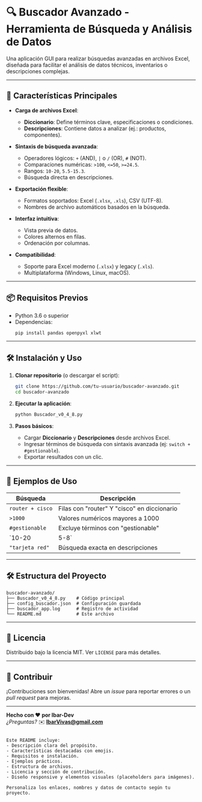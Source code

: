 # 🔍 Buscador Avanzado - Herramienta de Búsqueda y Análisis de Datos

Una aplicación GUI para realizar búsquedas avanzadas en archivos Excel, diseñada para facilitar el análisis de datos técnicos, inventarios o descripciones complejas.


---

## 🚀 Características Principales

- **Carga de archivos Excel**:
  - **Diccionario**: Define términos clave, especificaciones o condiciones.
  - **Descripciones**: Contiene datos a analizar (ej.: productos, componentes).

- **Sintaxis de búsqueda avanzada**:
  - Operadores lógicos: `+` (AND), `|` o `/` (OR), `#` (NOT).
  - Comparaciones numéricas: `>100`, `<=50`, `>=24.5`.
  - Rangos: `10-20`, `5.5-15.3`.
  - Búsqueda directa en descripciones.

- **Exportación flexible**:
  - Formatos soportados: Excel (`.xlsx`, `.xls`), CSV (UTF-8).
  - Nombres de archivo automáticos basados en la búsqueda.

- **Interfaz intuitiva**:
  - Vista previa de datos.
  - Colores alternos en filas.
  - Ordenación por columnas.

- **Compatibilidad**:
  - Soporte para Excel moderno (`.xlsx`) y legacy (`.xls`).
  - Multiplataforma (Windows, Linux, macOS).

---

## 📦 Requisitos Previos

- Python 3.6 o superior
- Dependencias:
  ```bash
  pip install pandas openpyxl xlwt
  ```

---

## 🛠 Instalación y Uso

1. **Clonar repositorio** (o descargar el script):
   ```bash
   git clone https://github.com/tu-usuario/buscador-avanzado.git
   cd buscador-avanzado
   ```

2. **Ejecutar la aplicación**:
   ```bash
   python Buscador_v0_4_8.py
   ```

3. **Pasos básicos**:
   - Cargar **Diccionario** y **Descripciones** desde archivos Excel.
   - Ingresar términos de búsqueda con sintaxis avanzada (ej: `switch + #gestionable`).
   - Exportar resultados con un clic.

---

## 📖 Ejemplos de Uso

| Búsqueda                 | Descripción                                  |
|--------------------------|---------------------------------------------|
| `router + cisco`         | Filas con "router" Y "cisco" en diccionario |
| `>1000`                  | Valores numéricos mayores a 1000            |
| `#gestionable`           | Excluye términos con "gestionable"          |
| `10-20 | 5-8`         | Rangos numéricos o valores específicos      |
| `"tarjeta red"`          | Búsqueda exacta en descripciones            |

---

## 🛠️ Estructura del Proyecto

```
buscador-avanzado/
├── Buscador_v0_4_8.py    # Código principal
├── config_buscador.json  # Configuración guardada
├── buscador_app.log      # Registro de actividad
└── README.md             # Este archivo
```

---

## 📜 Licencia

Distribuido bajo la licencia MIT. Ver `LICENSE` para más detalles.

---

## 🤝 Contribuir

¡Contribuciones son bienvenidas! Abre un *issue* para reportar errores o un *pull request* para mejoras.

---

**Hecho con ❤️ por Ibar-Dev**  
*¿Preguntas?* ✉️ **IbarVivas@gmail.com**
``` 

Este README incluye:
- Descripción clara del propósito.
- Características destacadas con emojis.
- Requisitos e instalación.
- Ejemplos prácticos.
- Estructura de archivos.
- Licencia y sección de contribución.
- Diseño responsive y elementos visuales (placeholders para imágenes).

Personaliza los enlaces, nombres y datos de contacto según tu proyecto.

